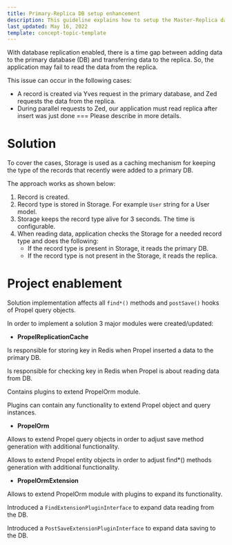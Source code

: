 ```yaml
---
title: Primary-Replica DB setup enhancement
description: This guideline explains how to setup the Master-Replica database connection.
last_updated: May 16, 2022
template: concept-topic-template
---
```


With database replication enabled, there is a time gap between adding data to the primary database (DB) and transferring data to the replica. So, the application may fail to read the data from the replica.

This issue can occur in the following cases:
* A record is created via Yves request in the primary database, and Zed requests the data from the replica.
* During parallel requests to Zed, our application must read replica after insert was just done === Please describe in more details.

# Solution

To cover the cases, Storage is used as a caching mechanism for keeping the type of the records that recently were added to a primary DB.

The approach works as shown below:
1. Record is created.
2. Record type is stored in Storage. For example `User` string for a User model.
3. Storage keeps the record type alive for 3 seconds. The time is configurable.
4. When reading data, application checks the Storage for a needed record type and does the following:
    * If the record type is present in Storage, it reads the primary DB.
    * If the record type is not present in the Storage, it reads the replica.

# Project enablement

Solution implementation affects all `find*()` methods and `postSave()` hooks of Propel query objects.

In order to implement a solution 3 major modules were created/updated:

- **PropelReplicationCache**

Is responsible for storing key in Redis when Propel inserted a data to the primary DB.

Is responsible for checking key in Redis when Propel is about reading data from DB.

Contains plugins to extend PropelOrm module.

Plugins can contain any functionality to extend Propel object and query instances.

- **PropelOrm**

Allows to extend Propel query objects in order to adjust save method generation with additional functionality.

Allows to extend Propel entity objects in order to adjust find*() methods generation with additional functionality.

- **PropelOrmExtension**

Allows to extend PropelOrm module with plugins to expand its functionality.

Introduced a `FindExtensionPluginInterface` to expand data reading from the DB.

Introduced a `PostSaveExtensionPluginInterface` to expand data saving to the DB.
